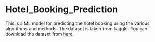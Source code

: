 # Hotel_Booking_Prediction

This is a ML model for predicting the hotel booking using the various algorithms and methods.
The dataset is taken from kaggle. You can download the dataset from [here](https://drive.google.com/drive/u/2/folders/1XiHQC6xNFuscIljTdOBIdd4tB2S96hVR).
